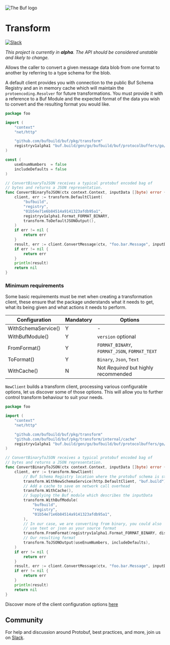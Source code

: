 ![The Buf logo](../../.github/buf-logo.svg)

# Transform

[![Slack](https://img.shields.io/badge/slack-buf-%23e01563)][badges_slack]

_This project is currently in **alpha**. The API should be considered unstable and likely to change._

Allows the caller to convert a given message data blob from one format to
another by referring to a type schema for the blob.

A default client provides you with connection to the public Buf Schema Registry
and an in memory cache which will maintain the `protoencoding.Resolver` for
future transformations. You must provide it with a reference to a Buf Module and
the expected format of the data you wish to convert and the resulting format you
would like.

```go
package foo

import (
	"context"
	"net/http"

	"github.com/bufbuild/buf/pkg/transform"
	registryv1alpha1 "buf.build/gen/go/bufbuild/buf/protocolbuffers/go/buf/alpha/registry/v1alpha1"
)

const (
	useEnumNumbers  = false
	includeDefaults = false
)

// ConvertBinaryToJSON receives a typical protobuf encoded bag of 
// bytes and returns a JSON representation. 
func ConvertBinaryToJSON(ctx context.Context, inputData []byte) error {
	client, err := transform.DefaultClient(
		"bufbuild",
		"registry",
		"01b54e71e6b84514a9141323afdb95a1",
		registryv1alpha1.Format_FORMAT_BINARY,
		transform.ToDefaultJSONOutput(),
	)
	if err != nil {
		return err
	}
	result, err := client.ConvertMessage(ctx, "foo.bar.Message", inputData)
	if err != nil {
		return err
	}
	println(result)
	return nil
}
```

### Minimum requirements

Some basic requirements must be met when creating a transformation client, these
ensure that the package understands what it needs to get, what its being given
and what actions it needs to perform.

| Configuration       | Mandatory | Options                                       |
|---------------------|-----------|-----------------------------------------------|
| WithSchemaService() | Y         | -                                             |
| WithBufModule()     | Y         | `version` optional                            |
| FromFormat()        | Y         | `FORMAT_BINARY`, `FORMAT_JSON`, `FORMAT_TEXT` |
| ToFormat()          | Y         | `Binary`, `Json`, `Text`                      |
| WithCache()         | N         | Not _Required_ but highly recommended         |

`NewClient` builds a transform client, processing various configurable options,
let us discover some of those options. This will allow you to further control
transform behaviour to suit your needs.

```go
package foo

import (
	"context"
	"net/http"

	"github.com/bufbuild/buf/pkg/transform"
	"github.com/bufbuild/buf/pkg/transform/internal/cache"
	registryv1alpha1 "buf.build/gen/go/bufbuild/buf/protocolbuffers/go/buf/alpha/registry/v1alpha1"
)

// ConvertBinaryToJSON receives a typical protobuf encoded bag of 
// bytes and returns a JSON representation. 
func ConvertBinaryToJSON(ctx context.Context, inputData []byte) error {
	client, err := transform.NewClient(
		// Buf Schema Registry location where the protobuf schema is stored 
		transform.WithNewSchemaService(http.DefaultClient, "buf.build"),
		// Add a cache to save on network call overhead
		transform.WithCache(),
		// Supplying the Buf module which describes the inputData
		transform.WithBufModule(
			"bufbuild",
			"registry",
			"01b54e71e6b84514a9141323afdb95a1",
		),
		// In our case, we are converting from binary, you could also 
		// use text or json as your source format
		transform.FromFormat(registryv1alpha1.Format_FORMAT_BINARY, discardUnknown),
		// Our resulting format
		transform.ToJSONOutput(useEnumNumbers, includeDefaults),
	)
	if err != nil {
		return err
	}
	result, err := client.ConvertMessage(ctx, "foo.bar.Message", inputData)
	if err != nil {
		return err
	}
	println(result)
	return nil
}

```

Discover more of the client configuration options [here](docs/client.md)

## Community

For help and discussion around Protobuf, best practices, and more, join us on [Slack][badges_slack].

[badges_slack]: https://join.slack.com/t/bufbuild/shared_invite/zt-f5k547ki-dW9LjSwEnl6qTzbyZtPojw
